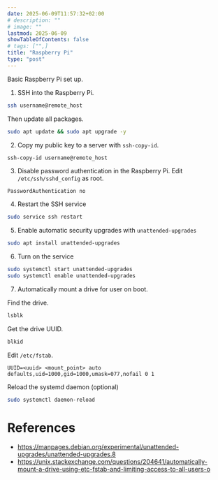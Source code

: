 ```yaml
---
date: 2025-06-09T11:57:32+02:00
# description: ""
# image: ""
lastmod: 2025-06-09
showTableOfContents: false
# tags: ["",]
title: "Raspberry Pi"
type: "post"
---
```


Basic Raspberry Pi set  up.

1. SSH into the Raspberry Pi. 

```bash
ssh username@remote_host
```

Then update all packages.

```bash
sudo apt update && sudo apt upgrade -y
```

2. Copy my public key to a server with `ssh-copy-id`.

```bash
ssh-copy-id username@remote_host
```

3. Disable password authentication in the Raspberry Pi. Edit `/etc/ssh/sshd_config` as root.

```
PasswordAuthentication no
```

4.  Restart the SSH service

```bash
sudo service ssh restart
```

5. Enable automatic security upgrades with `unattended-upgrades`

```bash
sudo apt install unattended-upgrades
```

6. Turn on the service

```bash
sudo systemctl start unattended-upgrades
sudo systemctl enable unattended-upgrades
```

7. Automatically mount a drive for user on boot.

Find the  drive.

```bash
lsblk
```

Get the drive UUID.

```bash
blkid
```

Edit `/etc/fstab`.

```
UUID=<uuid> <mount_point> auto defaults,uid=1000,gid=1000,umask=077,nofail 0 1
```

Reload the systemd daemon (optional) 

```bash
sudo systemctl daemon-reload
```

# References

- https://manpages.debian.org/experimental/unattended-upgrades/unattended-upgrades.8
- https://unix.stackexchange.com/questions/204641/automatically-mount-a-drive-using-etc-fstab-and-limiting-access-to-all-users-o

